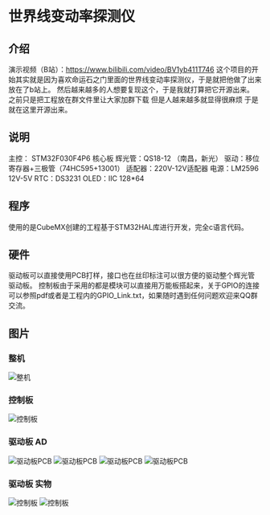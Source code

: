 # 世界线变动率探测仪

## 介绍
演示视频（B站）：https://www.bilibili.com/video/BV1yb411T746
这个项目的开始其实就是因为喜欢命运石之门里面的世界线变动率探测仪，于是就把他做了出来放在了b站上。
然后越来越多的人想要复现这个，于是我就打算把它开源出来。
之前只是把工程放在群文件里让大家加群下载 但是人越来越多就显得很麻烦 于是就在这里开源出来。

## 说明
主控： STM32F030F4P6 核心板
辉光管：QS18-12 （南昌，新光）
驱动：移位寄存器+三极管（74HC595+13001）
适配器：220V-12V适配器
电源：LM2596 12V-5V
RTC：DS3231
OLED：IIC 128*64 

## 程序
使用的是CubeMX创建的工程基于STM32HAL库进行开发，完全c语言代码。

## 硬件
驱动板可以直接使用PCB打样，接口也在丝印标注可以很方便的驱动整个辉光管驱动板。
控制板由于采用的都是模块可以直接用万能板搭起来，关于GPIO的连接可以参照pdf或者是工程内的GPIO_Link.txt，如果随时遇到任何问题欢迎来QQ群交流。
## 图片
### 整机
![整机](https://github.com/kerisu/DivergenceMeter/blob/master/image/overview.jpg)
### 控制板
![控制板](https://github.com/kerisu/DivergenceMeter/blob/master/image/ctbd.jpg)
### 驱动板 AD
![驱动板PCB](https://github.com/kerisu/DivergenceMeter/blob/master/image/PCB1.png)
![驱动板PCB](https://github.com/kerisu/DivergenceMeter/blob/master/image/PCB2.png)
![驱动板PCB](https://github.com/kerisu/DivergenceMeter/blob/master/image/PCB3.png)
![驱动板PCB](https://github.com/kerisu/DivergenceMeter/blob/master/image/PCB4.png)
### 驱动板 实物
![控制板](https://github.com/kerisu/DivergenceMeter/blob/master/image/pcbb.jpg)
![控制板](https://github.com/kerisu/DivergenceMeter/blob/master/image/pcbt.jpg)


